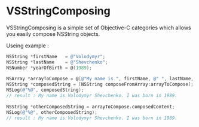 VSStringComposing
===============

VSStringComposing is a simple set of Objective-C categories which allows you easily compose NSString objects.

Useing example :
```objective-c
NSString *firstName   = @"Volodymyr";
NSString *lastName    = @"Shevchenko";
NSNumber *yearOfBirth = @(1989);
        
NSArray *arrayToCompose = @[@"My name is ", firstName, @" ", lastName, @". I was born in ", yearOfBirth, @"."];        
NSString *composedString = [NSString composeFromArray:arrayToCompose];
NSLog(@"%@", composedString);
// result : My name is Volodymyr Shevchenko. I was born in 1989.
        
NSString *otherComposedString = arrayToCompose.composedContent;
NSLog(@"%@", otherComposedString);
// result : My name is Volodymyr Shevchenko. I was born in 1989.



